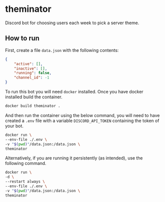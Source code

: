 # theminator

Discord bot for choosing users each week to pick a server theme.

## How to run

First, create a file `data.json` with the following contents:

```json
{
    "active": [], 
    "inactive": [], 
    "running": false, 
    "channel_id": -1
}
```

To run this bot you will need `docker` installed. Once you have docker installed build the container.

```bash
docker build theminator .
```

And then run the container using the below command, you will need to have created a `.env` file with a variable `DISCORD_API_TOKEN` containing the token of your bot.

```bash
docker run \
--env-file ./.env \
-v "$(pwd)"/data.json:/data.json \
theminator
```

Alternatively, if you are running it persistently (as intended), use the following command.

```bash
docker run \
-d \
--restart always \
--env-file ./.env \
-v "$(pwd)"/data.json:/data.json \
theminator
```